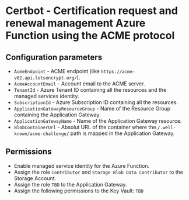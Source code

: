 # Certbot - Certification request and renewal management Azure Function using the ACME protocol

## Configuration parameters

- `AcmeEndpoint` - ACME endpoint (like `https://acme-v02.api.letsencrypt.org/`).
- `AcmeAccountEmail` - Account email to the ACME server.
- `TenantId` - Azure Tenant ID containing all the resources and the managed services identity.
- `SubscriptionId` - Azure Subscription ID containing all the resources.
- `ApplicationGatewayResourceGroup` - Name of the Resource Group containing the Application Gateway.
- `ApplicationGatewayName` - Name of the Application Gateway resource.
- `BlobContainerUrl` - Absolut URL of the container where the `/.well-known/acme-challenge/` path is mapped in the Application Gateway.

## Permissions

- Enable managed service identity for the Azure Function.
- Assign the role `Contributor` and `Storage Blob Data Contributor` to the Storage Account.
- Assign the role `TBD` to the Application Gateway.
- Assign the following permissions to the Key Vault: `TBD`
